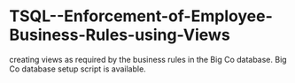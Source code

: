 # TSQL--Enforcement-of-Employee-Business-Rules-using-Views
creating views as required by the business rules in the Big Co database. Big Co database setup script is available.
